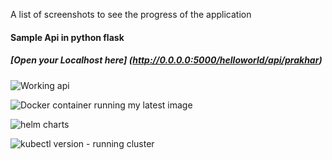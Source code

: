 A list of screenshots to see the progress of the application


#### Sample Api in python flask
##### [Open your Localhost here] (http://0.0.0.0:5000/helloworld/api/prakhar)

![Working api](https://github.com/prakharrr/SampleApplication/blob/master/Screen%20Shot%202018-08-13%20at%208.22.09%20PM.png)

![Docker container running my latest image](https://github.com/prakharrr/SampleApplication/blob/master/Screen%20Shot%202018-08-14%20at%2010.23.21%20AM.png)


![helm charts](https://github.com/prakharrr/SampleApplication/blob/master/Screen%20Shot%202018-08-14%20at%2010.23.16%20AM.png)

![kubectl version - running cluster](https://github.com/prakharrr/SampleApplication/blob/master/Screen%20Shot%202018-08-14%20at%2010.23.52%20AM.png)


